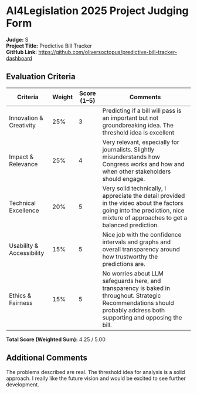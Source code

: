 # AI4Legislation 2025 Project Judging Form

**Judge:** S  
**Project Title:** Predictive Bill Tracker  
**GitHub Link:** https://github.com/oliversoctopus/predictive-bill-tracker-dashboard

## Evaluation Criteria

| Criteria                   | Weight | Score (1–5) | Comments |
|----------------------------|--------|-------------|----------|
| Innovation & Creativity    | 25%    | 3           | Predicting if a bill will pass is an important but not groundbreaking idea. The threshold idea is excellent |
| Impact & Relevance         | 25%    | 4           | Very relevant, especially for journalists. Slightly misunderstands how Congress works and how and when other stakeholders should engage. |
| Technical Excellence       | 20%    | 5           | Very solid technically, I appreciate the detail provided in the video about the factors going into the prediction, nice mixture of approaches to get a balanced prediction. |
| Usability & Accessibility  | 15%    | 5           | Nice job with the confidence intervals and graphs and overall transparency around how trustworthy the predictions are. |
| Ethics & Fairness          | 15%    | 5           | No worries about LLM safeguards here, and transparency is baked in throughout. Strategic Recommendations should probably address both supporting and opposing the bill. |

**Total Score (Weighted Sum):** 4.25 / 5.00

## Additional Comments

The problems described are real. The threshold idea for analysis is a solid approach. I really like the future vision and would be excited to see further development.
